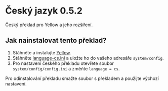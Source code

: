 Český jazyk 0.5.2
=================
Český překlad pro Yellow a jeho rozšíření.

Jak nainstalovat tento překlad?
-------------------------------
1. Stáhněte a instalujte [Yellow](https://github.com/datenstrom/yellow/).  
2. Stáhněte [language-cs.ini](language-cs.ini?raw=true) a uložte ho do vašeho adresáře `system/config`.  
3. Pro nastavení českého překladu otevřete soubor `system/config/config.ini` a změňte `language = cs`.

Pro odinstalování překladu smažte soubor s překladem a použijte výchozí nastavení.
